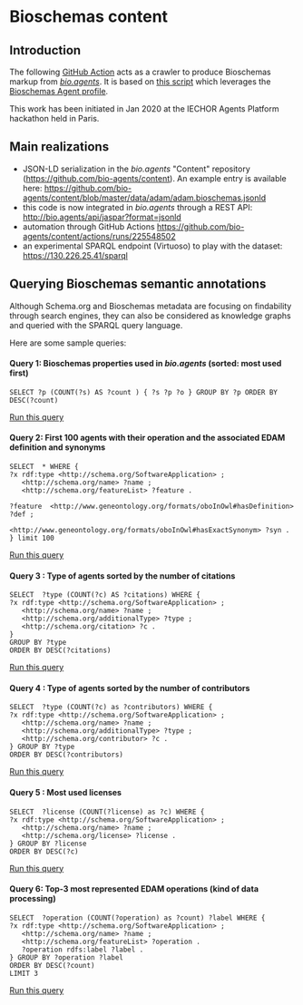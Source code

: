 # Bioschemas content

## Introduction
The following [GitHub Action](https://github.com/bio-agents/content/actions/runs/225548502/workflow) acts as a crawler to produce Bioschemas markup from [_bio.agents_](https://bio.agents). It is based on [this script](https://github.com/bio-agents/content/blob/master/scripts/bioschemas/bioagents_to_bioschemas.py) which leverages  the [Bioschemas Agent profile](https://bioschemas.org/profiles/Agent/0.4-DRAFT-2019_07_19). 

This work has been initiated in Jan 2020 at the IECHOR Agents Platform hackathon held in Paris. 

## Main realizations
- JSON-LD serialization in the _bio.agents_ "Content" repository (https://github.com/bio-agents/content). An example entry is available here: https://github.com/bio-agents/content/blob/master/data/adam/adam.bioschemas.jsonld
- this code is now integrated in _bio.agents_ through a REST API: http://bio.agents/api/jaspar?format=jsonld
- automation through GitHub Actions https://github.com/bio-agents/content/actions/runs/225548502 
- an experimental SPARQL endpoint (Virtuoso) to play with the dataset: https://130.226.25.41/sparql

## Querying Bioschemas semantic annotations
Although Schema.org and Bioschemas metadata are focusing on findability through search engines, they can also be considered as knowledge graphs and queried with the SPARQL query language. 

Here are some sample queries: 
#### Query 1: Bioschemas properties used in _bio.agents_ (sorted: most used first)
```
SELECT ?p (COUNT(?s) AS ?count ) { ?s ?p ?o } GROUP BY ?p ORDER BY DESC(?count)
```
[Run this query](https://130.226.25.41/sparql?default-graph-uri=&query=SELECT+%3Fp+%28COUNT%28%3Fs%29+AS+%3Fcount+%29+%7B+%3Fs+%3Fp+%3Fo+%7D+GROUP+BY+%3Fp+ORDER+BY+DESC%28%3Fcount%29&format=text%2Fhtml&timeout=0&debug=on&run=+Run+Query+)

#### Query 2: First 100 agents with their operation and the associated EDAM definition and synonyms
```
SELECT  * WHERE {
?x rdf:type <http://schema.org/SoftwareApplication> ;
   <http://schema.org/name> ?name ; 
   <http://schema.org/featureList> ?feature .

?feature  <http://www.geneontology.org/formats/oboInOwl#hasDefinition> ?def ; 
         <http://www.geneontology.org/formats/oboInOwl#hasExactSynonym> ?syn .
} limit 100
```
[Run this query](https://130.226.25.41/sparql?default-graph-uri=&query=SELECT++*+WHERE+%7B%0D%0A%3Fx+rdf%3Atype+%3Chttp%3A%2F%2Fschema.org%2FSoftwareApplication%3E+%3B%0D%0A+++%3Chttp%3A%2F%2Fschema.org%2Fname%3E+%3Fname+%3B+%0D%0A+++%3Chttp%3A%2F%2Fschema.org%2FfeatureList%3E+%3Ffeature+.%0D%0A%0D%0A%3Ffeature++%3Chttp%3A%2F%2Fwww.geneontology.org%2Fformats%2FoboInOwl%23hasDefinition%3E+%3Fdef+%3B+%0D%0A+++++++++%3Chttp%3A%2F%2Fwww.geneontology.org%2Fformats%2FoboInOwl%23hasExactSynonym%3E+%3Fsyn+.%0D%0A%7D+limit+100&format=text%2Fhtml&timeout=0&debug=on&run=+Run+Query+)

#### Query 3 : Type of agents sorted by the number of citations
```
SELECT  ?type (COUNT(?c) AS ?citations) WHERE {
?x rdf:type <http://schema.org/SoftwareApplication> ;
   <http://schema.org/name> ?name ; 
   <http://schema.org/additionalType> ?type ;
   <http://schema.org/citation> ?c .
} 
GROUP BY ?type
ORDER BY DESC(?citations)
```
[Run this query](https://130.226.25.41/sparql?default-graph-uri=&query=SELECT++%3Ftype+%28COUNT%28%3Fc%29+AS+%3Fcitations%29+WHERE+%7B%0D%0A%3Fx+rdf%3Atype+%3Chttp%3A%2F%2Fschema.org%2FSoftwareApplication%3E+%3B%0D%0A+++%3Chttp%3A%2F%2Fschema.org%2Fname%3E+%3Fname+%3B+%0D%0A+++%3Chttp%3A%2F%2Fschema.org%2FadditionalType%3E+%3Ftype+%3B%0D%0A+++%3Chttp%3A%2F%2Fschema.org%2Fcitation%3E+%3Fc+.%0D%0A%7D+%0D%0AGROUP+BY+%3Ftype%0D%0AORDER+BY+DESC%28%3Fcitations%29&format=text%2Fhtml&timeout=0&debug=on&run=+Run+Query+)

#### Query 4 : Type of agents sorted by the number of contributors
```
SELECT  ?type (COUNT(?c) as ?contributors) WHERE {
?x rdf:type <http://schema.org/SoftwareApplication> ;
   <http://schema.org/name> ?name ; 
   <http://schema.org/additionalType> ?type ;
   <http://schema.org/contributor> ?c .
} GROUP BY ?type
ORDER BY DESC(?contributors)
```
[Run this query](https://130.226.25.41/sparql?default-graph-uri=&query=SELECT++%3Ftype+%28COUNT%28%3Fc%29+as+%3Fcontributors%29+WHERE+%7B%0D%0A%3Fx+rdf%3Atype+%3Chttp%3A%2F%2Fschema.org%2FSoftwareApplication%3E+%3B%0D%0A+++%3Chttp%3A%2F%2Fschema.org%2Fname%3E+%3Fname+%3B+%0D%0A+++%3Chttp%3A%2F%2Fschema.org%2FadditionalType%3E+%3Ftype+%3B%0D%0A+++%3Chttp%3A%2F%2Fschema.org%2Fcontributor%3E+%3Fc+.%0D%0A%7D+GROUP+BY+%3Ftype%0D%0AORDER+BY+DESC%28%3Fcontributors%29&format=text%2Fhtml&timeout=0&debug=on&run=+Run+Query+)

#### Query 5 : Most used licenses 
```
SELECT  ?license (COUNT(?license) as ?c) WHERE {
?x rdf:type <http://schema.org/SoftwareApplication> ;
   <http://schema.org/name> ?name ; 
   <http://schema.org/license> ?license .
} GROUP BY ?license
ORDER BY DESC(?c)
```
[Run this query](https://130.226.25.41/sparql?default-graph-uri=&query=SELECT++%3Flicense+%28COUNT%28%3Flicense%29+as+%3Fc%29+WHERE+%7B%0D%0A%3Fx+rdf%3Atype+%3Chttp%3A%2F%2Fschema.org%2FSoftwareApplication%3E+%3B%0D%0A+++%3Chttp%3A%2F%2Fschema.org%2Fname%3E+%3Fname+%3B+%0D%0A+++%3Chttp%3A%2F%2Fschema.org%2Flicense%3E+%3Flicense+.%0D%0A%7D+GROUP+BY+%3Flicense%0D%0AORDER+BY+DESC%28%3Fc%29&format=text%2Fhtml&timeout=0&debug=on&run=+Run+Query+)

#### Query 6: Top-3 most represented EDAM operations (kind of data processing) 
```
SELECT  ?operation (COUNT(?operation) as ?count) ?label WHERE {
?x rdf:type <http://schema.org/SoftwareApplication> ;
   <http://schema.org/name> ?name ; 
   <http://schema.org/featureList> ?operation .
   ?operation rdfs:label ?label . 
} GROUP BY ?operation ?label
ORDER BY DESC(?count)
LIMIT 3
```
[Run this query](https://130.226.25.41/sparql?default-graph-uri=&query=SELECT++%3Foperation+%28COUNT%28%3Foperation%29+as+%3Fcount%29+%3Flabel+WHERE+%7B%0D%0A%3Fx+rdf%3Atype+%3Chttp%3A%2F%2Fschema.org%2FSoftwareApplication%3E+%3B%0D%0A+++%3Chttp%3A%2F%2Fschema.org%2Fname%3E+%3Fname+%3B+%0D%0A+++%3Chttp%3A%2F%2Fschema.org%2FfeatureList%3E+%3Foperation+.%0D%0A+++%3Foperation+rdfs%3Alabel+%3Flabel+.+%0D%0A%7D+GROUP+BY+%3Foperation+%3Flabel%0D%0AORDER+BY+DESC%28%3Fcount%29%0D%0ALIMIT+3&format=text%2Fhtml&timeout=0&signal_void=on)
